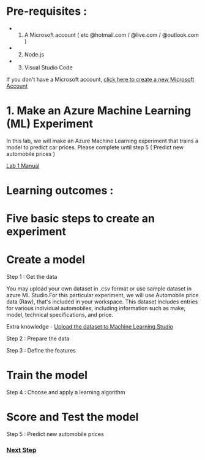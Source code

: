 # Pre-requisites :
 - 1. A Microsoft account ( etc @hotmail.com / @live.com / @outlook.com ) 
 - 2. Node.js
 - 3. Visual Studio Code 
 
 If you don't have a Microsoft account, [click here to create a new Microsoft Account]( https://signup.live.com/?wa=wsignin1.0&rpsnv=13&ct=1518068036&rver=6.7.6643.0&wp=MBI_SSL&wreply=https%3a%2f%2faccount.microsoft.com%2fauth%2fcomplete-signin%3fru%3dhttps%253a%252f%252faccount.microsoft.com%252f%253frefp%253dsignedout-index%2526refd%253dwww.google.com&id=292666&lw=1&fl=easi2&contextid=0164ADB4AA80FA2E&bk=1518068052&uiflavor=web&uaid=b953f2df046e407087108f212332a9bf&mkt=EN-GB&lc=2057&lic=1) 


# 1. Make an Azure Machine Learning (ML) Experiment

In this lab, we will make an Azure Machine Learning experiment that trains a model to predict car prices.
Please complete until step 5 ( Predict new automobile prices )

[Lab 1 Manual](https://docs.microsoft.com/en-us/azure/machine-learning/studio/create-experiment) 



# Learning outcomes : 
# Five basic steps to create an experiment 

# Create a model

Step 1 : Get the data

You may upload your own dataset in .csv format or use sample dataset in azure ML Studio.For this particular experiment, we will use 
Automobile price data (Raw), that's included in your workspace. This dataset includes entries for various individual automobiles, including information such as make, model, technical specifications, and price.

Extra knowledge - 
[Upload the dataset to Machine Learning Studio](https://docs.microsoft.com/en-us/azure/machine-learning/studio/walkthrough-2-upload-data) 


Step 2 : Prepare the data 

Step 3 : Define the features 


#  Train the model 

Step 4 : Choose and apply a learning algorithm

# Score and Test the model 

Step 5 : Predict new automobile prices


### [Next Step](STEP2.md)
